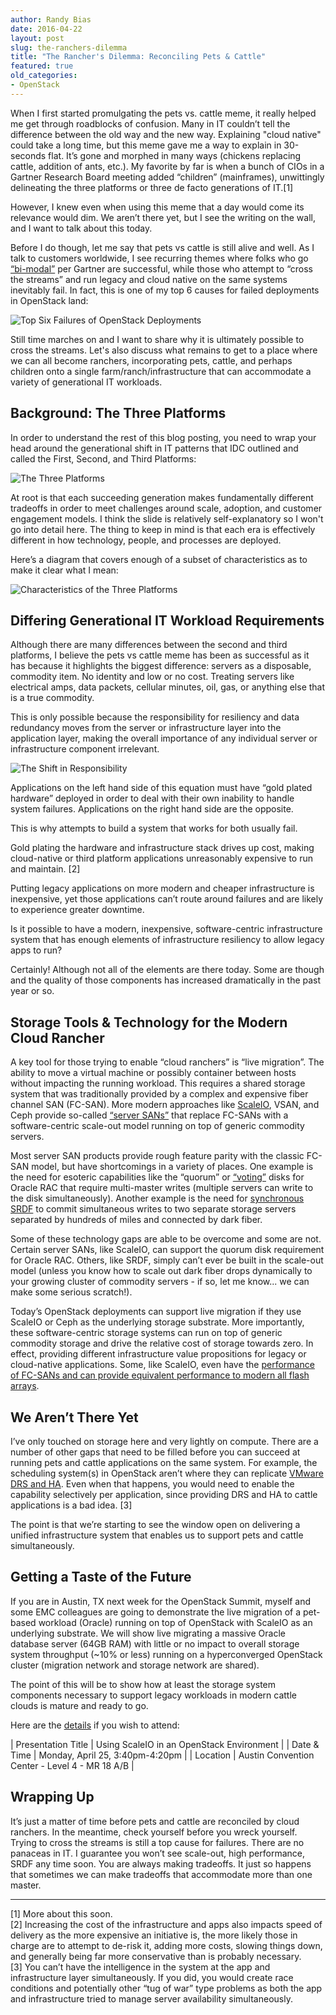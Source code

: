 ```yaml
---
author: Randy Bias
date: 2016-04-22
layout: post
slug: the-ranchers-dilemma
title: "The Rancher's Dilemma: Reconciling Pets & Cattle"
featured: true
old_categories:
- OpenStack
---
```


When I first started promulgating the pets vs. cattle meme, it really helped me get through roadblocks of confusion. Many in IT couldn’t tell the difference between the old way and the new way. Explaining "cloud native" could take a long time, but this meme gave me a way to explain in 30-seconds flat. It’s gone and morphed in many ways (chickens replacing cattle, addition of ants, etc.). My favorite by far is when a bunch of CIOs in a Gartner Research Board meeting added “children” (mainframes), unwittingly delineating the three platforms or three de facto generations of IT.[1]

However, I knew even when using this meme that a day would come its relevance would dim. We aren’t there yet, but I see the writing on the wall, and I want to talk about this today.

Before I do though, let me say that pets vs cattle is still alive and well. As I talk to customers worldwide, I see recurring themes where folks who go [“bi-modal”](http://www.gartner.com/it-glossary/bimodal/) per Gartner are successful, while those who attempt to “cross the streams” and run legacy and cloud native on the same systems inevitably fail. In fact, this is one of my top 6 causes for failed deployments in OpenStack land:

![Top Six Failures of OpenStack Deployments](/assets/media/2016/top-six-failures-openstack-deployments.jpeg)

Still time marches on and I want to share why it is ultimately possible to cross the streams. Let's also discuss what remains to get to a place where we can all become ranchers, incorporating pets, cattle, and perhaps children onto a single farm/ranch/infrastructure that can accommodate a variety of generational IT workloads.

## Background: The Three Platforms

In order to understand the rest of this blog posting, you need to wrap your head around the generational shift in IT patterns that IDC outlined and called the First, Second, and Third Platforms:

![The Three Platforms](/assets/media/2016/the-first-second-and-third-platforms.jpeg)

At root is that each succeeding generation makes fundamentally different tradeoffs in order to meet challenges around scale, adoption, and customer engagement models.  I think the slide is relatively self-explanatory so I won't go into detail here.  The thing to keep in mind is that each era is effectively different in how technology, people, and processes are deployed.

Here’s a diagram that covers enough of a subset of characteristics as to make it clear what I mean:

![Characteristics of the Three Platforms](/assets/media/2016/cloud-computing-patterns-are-different.jpeg)

## Differing Generational IT Workload Requirements

Although there are many differences between the second and third platforms, I believe the pets vs cattle meme has been as successful as it has because it highlights the biggest difference: servers as a disposable, commodity item. No identity and low or no cost. Treating servers like electrical amps, data packets, cellular minutes, oil, gas, or anything else that is a true commodity.

This is only possible because the responsibility for resiliency and data redundancy moves from the server or infrastructure layer into the application layer, making the overall importance of any individual server or infrastructure component irrelevant.

![The Shift in Responsibility](/assets/media/2016/the-fundamental-difference-between-p2-and-p3.jpeg)

Applications on the left hand side of this equation must have “gold plated hardware” deployed in order to deal with their own inability to handle system failures.  Applications on the right hand side are the opposite.

This is why attempts to build a system that works for both usually fail.

Gold plating the hardware and infrastructure stack drives up cost, making cloud-native or third platform applications unreasonably expensive to run and maintain. [2]

Putting legacy applications on more modern and cheaper infrastructure is inexpensive, yet those applications can’t route around failures and are likely to experience greater downtime.

Is it possible to have a modern, inexpensive, software-centric infrastructure system that has enough elements of infrastructure resiliency to allow legacy apps to run?

Certainly! Although not all of the elements are there today.  Some are though and the quality of those components has increased dramatically in the past year or so.

## Storage Tools & Technology for the Modern Cloud Rancher

A key tool for those trying to enable “cloud ranchers” is “live migration”. The ability to move a virtual machine or possibly container between hosts without impacting the running workload. This requires a shared storage system that was traditionally provided by a complex and expensive fiber channel SAN (FC-SAN). More modern approaches like [ScaleIO](https://www.emc.com/storage/scaleio/index.htm), VSAN, and Ceph provide so-called [“server SANs”](http://wikibon.org/wiki/v/The_Rise_of_Server_SAN) that replace FC-SANs with a software-centric scale-out model running on top of generic commodity servers.

Most server SAN products provide rough feature parity with the classic FC-SAN model, but have shortcomings in a variety of places.  One example is the need for esoteric capabilities like the “quorum” or [“voting”](http://oracleinaction.com/voting-disk/) disks for Oracle RAC that require multi-master writes (multiple servers can write to the disk simultaneously).  Another example is the need for [synchronous SRDF](https://en.wikipedia.org/wiki/Symmetrix_Remote_Data_Facility) to commit simultaneous writes to two separate storage servers separated by hundreds of miles and connected by dark fiber.

Some of these technology gaps are able to be overcome and some are not. Certain server SANs, like ScaleIO, can support the quorum disk requirement for Oracle RAC.  Others, like SRDF, simply can’t ever be built in the scale-out model (unless you know how to scale out dark fiber drops dynamically to your growing cluster of commodity servers - if so, let me know... we can make some serious scratch!).

Today’s OpenStack deployments can support live migration if they use ScaleIO or Ceph as the underlying storage substrate.  More importantly, these software-centric storage systems can run on top of generic commodity storage and drive the relative cost of storage towards zero.  In effect, providing different infrastructure value propositions for legacy or cloud-native applications.  Some, like ScaleIO, even have the [performance of FC-SANs and can provide equivalent performance to modern all flash arrays](/blog/cloud-computing/killing-the-storage-unicorn-purpose-built-scaleio-spanks-multi-purpose-ceph-on-performance/).

## We Aren’t There Yet

I’ve only touched on storage here and very lightly on compute. There are a number of other gaps that need to be filled before you can succeed at running pets and cattle applications on the same system. For example, the scheduling system(s) in OpenStack aren’t where they can replicate [VMware DRS and HA](https://pubs.vmware.com/vsphere-50/index.jsp?topic=%2Fcom.vmware.wssdk.pg.doc_50%2FPG_Ch13_Resources.15.6.html). Even when that happens, you would need to enable the capability selectively per application, since providing DRS and HA to cattle applications is a bad idea. [3]

The point is that we’re starting to see the window open on delivering a unified infrastructure system that enables us to support pets and cattle simultaneously.

## Getting a Taste of the Future

If you are in Austin, TX next week for the OpenStack Summit, myself and some EMC colleagues are going to demonstrate the live migration of a pet-based workload (Oracle) running on top of OpenStack with ScaleIO as an underlying substrate.  We will show live migrating a massive Oracle database server (64GB RAM) with little or no impact to overall storage system throughput (~10% or less) running on a hyperconverged OpenStack cluster (migration network and storage network are shared).

The point of this will be to show how at least the storage system components necessary to support legacy workloads in modern cattle clouds is mature and ready to go.

Here are the [details](https://www.openstack.org/summit/austin-2016/summit-schedule/events/8922) if you wish to attend:

| Presentation Title | Using ScaleIO in an OpenStack Environment |
| Date & Time | Monday, April 25, 3:40pm-4:20pm |
| Location | Austin Convention Center - Level 4 - MR 18 A/B |
  
## Wrapping Up

It’s just a matter of time before pets and cattle are reconciled by cloud ranchers. In the meantime, check yourself before you wreck yourself. Trying to cross the streams is still a top cause for failures. There are no panaceas in IT.  I guarantee you won’t see scale-out, high performance, SRDF any time soon. You are always making tradeoffs. It just so happens that sometimes we can make tradeoffs that accommodate more than one master.

* * *

[1] More about this soon.  
[2] Increasing the cost of the infrastructure and apps also impacts speed of delivery as the more expensive an initiative is, the more likely those in charge are to attempt to de-risk it, adding more costs, slowing things down, and generally being far more conservative than is probably necessary.  
[3] You can’t have the intelligence in the system at the app and infrastructure layer simultaneously. If you did, you would create race conditions and potentially other “tug of war” type problems as both the app and infrastructure tried to manage server availability simultaneously.  

